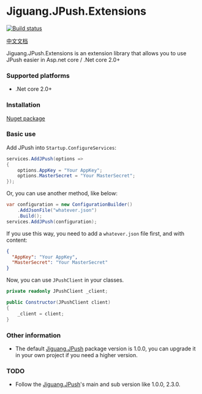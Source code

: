 # Jiguang.JPush.Extensions

[![Build status](https://wdcdavyc.visualstudio.com/Jiguang.JPush.Extensions/_apis/build/status/Jiguang.JPush.Extensions-ASP.NET%20Core-CI)](https://wdcdavyc.visualstudio.com/Jiguang.JPush.Extensions/_build/latest?definitionId=11)

[中文文档](README-CN.md)

Jiguang.JPush.Extensions is an extension library that allows you to use JPush easier in Asp.net core / .Net core 2.0+

### Supported platforms

- .Net core 2.0+

### Installation

[Nuget package](https://www.nuget.org/packages/Jiguang.JPush.Extensions/)

### Basic use

Add JPush into `Startup.ConfigureServices`:

```c#
services.AddJPush(options =>
{
    options.AppKey = "Your AppKey";
    options.MasterSecret = "Your MasterSecret";
});
```

Or, you can use another method, like below:

```c#
var configuration = new ConfigurationBuilder()
    .AddJsonFile("whatever.json")
    .Build();
services.AddJPush(configuration);
```

If you use this way, you need to add a `whatever.json` file first, and with content:

```json
{
  "AppKey": "Your AppKey",
  "MasterSecret": "Your MasterSecret"
}
```

Now, you can use `JPushClient` in your classes.

```c#
private readonly JPushClient _client;

public Constructor(JPushClient client)
{
    _client = client;
}
```

### Other information

-  The default [Jiguang.JPush](https://www.nuget.org/packages/Jiguang.JPush/1.0.0) package version is 1.0.0, you can upgrade it in your own project if you need a higher version.

### TODO

- Follow the [Jiguang.JPush](https://github.com/jpush/jpush-api-csharp-client)'s main and sub version like 1.0.0, 2.3.0.